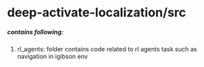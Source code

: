 # deep-activate-localization/src

##### contains following:
1. rl_agents: folder contains code related to rl agents task such as navigation in igibson env
